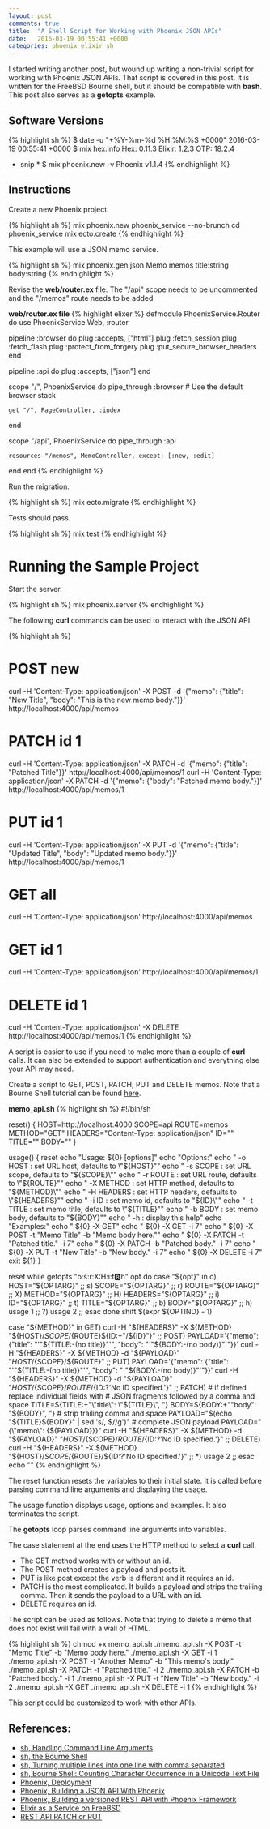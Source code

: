 ```yaml
---
layout: post
comments: true
title:  "A Shell Script for Working with Phoenix JSON APIs"
date:   2016-03-19 00:55:41 +0000
categories: phoenix elixir sh
---
```

I started writing another post, but wound up writing a non-trivial script for
working with Phoenix JSON APIs.
That script is covered in this post.
It is written for the FreeBSD Bourne shell, but it should be compatible with **bash**.
This post also serves as a **getopts** example.

## Software Versions

{% highlight sh %}
$ date -u "+%Y-%m-%d %H:%M:%S +0000"
2016-03-19 00:55:41 +0000
$ mix hex.info
Hex:    0.11.3
Elixir: 1.2.3
OTP:    18.2.4
* snip *
$ mix phoenix.new -v
Phoenix v1.1.4
{% endhighlight %}

## Instructions

Create a new Phoenix project.

{% highlight sh %}
mix phoenix.new phoenix_service --no-brunch
cd phoenix_service
mix ecto.create
{% endhighlight %}

This example will use a JSON memo service.

{% highlight sh %}
mix phoenix.gen.json Memo memos title:string body:string
{% endhighlight %}

Revise the **web/router.ex** file.
The "/api" scope needs to be uncommented and the "/memos" route needs to be added.

**web/router.ex file**
{% highlight elixer %}
defmodule PhoenixService.Router do
  use PhoenixService.Web, :router

  pipeline :browser do
    plug :accepts, ["html"]
    plug :fetch_session
    plug :fetch_flash
    plug :protect_from_forgery
    plug :put_secure_browser_headers
  end

  pipeline :api do
    plug :accepts, ["json"]
  end

  scope "/", PhoenixService do
    pipe_through :browser # Use the default browser stack
  
    get "/", PageController, :index
  end

  scope "/api", PhoenixService do
    pipe_through :api

    resources "/memos", MemoController, except: [:new, :edit]
  end
end
{% endhighlight %}

Run the migration.

{% highlight sh %}
mix ecto.migrate
{% endhighlight %}

Tests should pass.

{% highlight sh %}
mix test
{% endhighlight %}

# Running the Sample Project

Start the server.

{% highlight sh %}
mix phoenix.server
{% endhighlight %}

The following **curl** commands can be used to interact with the JSON API.

{% highlight sh %}
# POST new
curl -H 'Content-Type: application/json' -X POST -d '{"memo": {"title": "New Title", "body": "This is the new memo body."}}' http://localhost:4000/api/memos
# PATCH id 1
curl -H 'Content-Type: application/json' -X PATCH -d '{"memo": {"title": "Patched Title"}}' http://localhost:4000/api/memos/1
curl -H 'Content-Type: application/json' -X PATCH -d '{"memo": {"body": "Patched memo body."}}' http://localhost:4000/api/memos/1
# PUT id 1
curl -H 'Content-Type: application/json' -X PUT -d '{"memo": {"title": "Updated Title", "body": "Updated memo body."}}' http://localhost:4000/api/memos/1
# GET all
curl -H 'Content-Type: application/json' http://localhost:4000/api/memos
# GET id 1
curl -H 'Content-Type: application/json' http://localhost:4000/api/memos/1
# DELETE id 1
curl -H 'Content-Type: application/json' -X DELETE http://localhost:4000/api/memos/1
{% endhighlight %}

A script is easier to use if you need to make more than a couple of **curl** calls.
It can also be extended to support authentication and everything else your API may need.

Create a script to GET, POST, PATCH, PUT and DELETE memos.
Note that a Bourne Shell tutorial can be found [here][sh-tutorial].

**memo_api.sh**
{% highlight sh %}
#!/bin/sh

reset() {
  HOST=http://localhost:4000
  SCOPE=api
  ROUTE=memos
  METHOD="GET"
  HEADERS="Content-Type: application/json"
  ID=""
  TITLE=""
  BODY=""
}

usage() {
  reset
  echo "Usage:  ${0} [options]"
  echo "Options:"
  echo "  -o HOST : set URL host, defaults to \"${HOST}\""
  echo "  -s SCOPE : set URL scope, defaults to \"${SCOPE}\""
  echo "  -r ROUTE : set URL route, defaults to \"${ROUTE}\""
  echo "  -X METHOD : set HTTP method, defaults to \"${METHOD}\""
  echo "  -H HEADERS : set HTTP headers, defaults to \"${HEADERS}\""
  echo "  -i ID : set memo id, defaults to \"${ID}\""
  echo "  -t TITLE : set memo title, defaults to \"${TITLE}\""
  echo "  -b BODY : set memo body, defaults to \"${BODY}\""
  echo "  -h : display this help"
  echo "Examples:"
  echo "  ${0} -X GET"
  echo "  ${0} -X GET -i 7"
  echo "  ${0} -X POST -t \"Memo Title\" -b \"Memo body here.\""
  echo "  ${0} -X PATCH -t \"Patched title.\" -i 7"
  echo "  ${0} -X PATCH -b \"Patched body.\" -i 7"
  echo "  ${0} -X PUT -t \"New Title\" -b \"New body.\" -i 7"
  echo "  ${0} -X DELETE -i 7"
  exit ${1}
}

reset
while getopts "o:s:r:X:H:i:t:b:h" opt
do
  case "${opt}" in
    o) HOST="${OPTARG}" ;;
    s) SCOPE="${OPTARG}" ;;
    r) ROUTE="${OPTARG}" ;;
    X) METHOD="${OPTARG}" ;;
    H) HEADERS="${OPTARG}" ;;
    i) ID="${OPTARG}" ;;
    t) TITLE="${OPTARG}" ;;
    b) BODY="${OPTARG}" ;;
    h) usage 1 ;;
    \?) usage 2 ;;
  esac
done
shift $(expr ${OPTIND} - 1)

case "${METHOD}" in
  GET)
    curl -H "${HEADERS}" -X ${METHOD} "${HOST}/${SCOPE}/${ROUTE}${ID:+"/${ID}"}"
    ;;
  POST)
    PAYLOAD='{"memo": {"title": "'"${TITLE:-(no title)}"'", "body": "'"${BODY:-(no body)}"'"}}'
    curl -H "${HEADERS}" -X ${METHOD} -d "${PAYLOAD}" "${HOST}/${SCOPE}/${ROUTE}" 
    ;;
  PUT)
    PAYLOAD='{"memo": {"title": "'"${TITLE:-(no title)}"'", "body": "'"${BODY:-(no body)}"'"}}'
    curl -H "${HEADERS}" -X ${METHOD} -d "${PAYLOAD}" "${HOST}/${SCOPE}/${ROUTE}/${ID:?'No ID specified.'}" 
    ;;
  PATCH)
    # if defined replace individual fields with
    # JSON fragments followed by a comma and space
    TITLE=${TITLE:+"\"title\": \"${TITLE}\", "}
    BODY=${BODY:+"\"body\": \"${BODY}\", "}
    # strip trailing comma and space
    PAYLOAD="$(echo "${TITLE}${BODY}" | sed 's/, $//g')"
    # complete JSON payload
    PAYLOAD="{\"memo\": {${PAYLOAD}}}"
    curl -H "${HEADERS}" -X ${METHOD} -d "${PAYLOAD}" "${HOST}/${SCOPE}/${ROUTE}/${ID:?'No ID specified.'}" 
    ;;
  DELETE)
    curl -H "${HEADERS}" -X ${METHOD} "${HOST}/${SCOPE}/${ROUTE}/${ID:?'No ID specified.'}"
    ;;
  *)
    usage 2
    ;;
esac
echo ""
{% endhighlight %}

The reset function resets the variables to their initial state.
It is called before parsing command line arguments and displaying the usage.

The usage function displays usage, options and examples.
It also terminates the script.

The **getopts** loop parses command line arguments into variables.

The case statement at the end uses the HTTP method to select a **curl** call.

- The GET method works with or without an id.
- The POST method creates a payload and posts it.
- PUT is like post except the verb is different and it requires an id.
- PATCH is the most complicated.
  It builds a payload and strips the trailing comma.
  Then it sends the payload to a URL with an id.
- DELETE requires an id.

The script can be used as follows.
Note that trying to delete a memo that does not exist will fail with a wall of HTML.

{% highlight sh %}
chmod +x memo_api.sh
./memo_api.sh -X POST -t "Memo Title" -b "Memo body here."
./memo_api.sh -X GET -i 1
./memo_api.sh -X POST -t "Another Memo" -b "This memo's body."
./memo_api.sh -X PATCH -t "Patched title." -i 2
./memo_api.sh -X PATCH -b "Patched body." -i 1
./memo_api.sh -X PUT -t "New Title" -b "New body." -i 2
./memo_api.sh -X GET
./memo_api.sh -X DELETE -i 1
{% endhighlight %}

This script could be customized to work with other APIs.

## References:
- [sh, Handling Command Line Arguments][sh-getopts]
- [sh, the Bourne Shell][sh-tutorial]
- [sh, Turning multiple lines into one line with comma separated][sh-comma]
- [sh, Bourne Shell: Counting Character Occurrence in a Unicode Text File][sh-count]
- [Phoenix, Deployment][phoenix-deployment]
- [Phoenix, Building a JSON API With Phoenix][phoenix-json]
- [Phoenix, Building a versioned REST API with Phoenix Framework][phoenix-versioned-rest]
- [Elixir as a Service on FreeBSD][elixir-service]
- [REST API PATCH or PUT][rest-patch-put]

[sh-getopts]: http://www.shelldorado.com/goodcoding/cmdargs.html
[sh-tutorial]: http://www.grymoire.com/Unix/Sh.html
[sh-comma]: http://stackoverflow.com/questions/15758814/turning-multiple-lines-into-one-line-with-comma-separated-perl-sed-awk
[sh-count]: https://sgeos.github.io/sh/2016/02/23/bourne-shell-counting-character-occurrence-in-unicode-text-file.html
[phoenix-deployment]: http://www.phoenixframework.org/docs/deployment
[phoenix-json]: http://learnwithjeff.com/blog/2015/10/03/building-a-json-api-with-phoenix/
[phoenix-versioned-rest]: https://renatomoya.github.io/2015/05/09/Building-a-versioned-REST-API-with-Phoenix-Framework.html
[elixir-service]: https://sgeos.github.io/elixir/erlang/2016/01/16/elixir-as-a-service_on_freebsd.html
[postgresql-install]: https://jasonk2600.wordpress.com/2010/01/11/installing-postgresql-on-freebsd/
[rest-patch-put]: http://stackoverflow.com/questions/24241893/rest-api-patch-or-put

